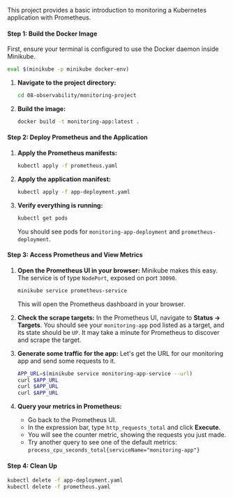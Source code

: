 This project provides a basic introduction to monitoring a Kubernetes application with Prometheus.

#### Step 1: Build the Docker Image

First, ensure your terminal is configured to use the Docker daemon inside Minikube.
```bash
eval $(minikube -p minikube docker-env)
```

1.  **Navigate to the project directory:**
    ```bash
    cd 08-observability/monitoring-project
    ```
2.  **Build the image:**
    ```bash
    docker build -t monitoring-app:latest .
    ```

#### Step 2: Deploy Prometheus and the Application

1.  **Apply the Prometheus manifests:**
    ```bash
    kubectl apply -f prometheus.yaml
    ```
2.  **Apply the application manifest:**
    ```bash
    kubectl apply -f app-deployment.yaml
    ```
3.  **Verify everything is running:**
    ```bash
    kubectl get pods
    ```
    You should see pods for `monitoring-app-deployment` and `prometheus-deployment`.

#### Step 3: Access Prometheus and View Metrics

1.  **Open the Prometheus UI in your browser:**
    Minikube makes this easy. The service is of type `NodePort`, exposed on port `30090`.
    ```bash
    minikube service prometheus-service
    ```
    This will open the Prometheus dashboard in your browser.

2.  **Check the scrape targets:**
    In the Prometheus UI, navigate to **Status -> Targets**. You should see your `monitoring-app` pod listed as a target, and its state should be `UP`. It may take a minute for Prometheus to discover and scrape the target.

3.  **Generate some traffic for the app:**
    Let's get the URL for our monitoring app and send some requests to it.
    ```bash
    APP_URL=$(minikube service monitoring-app-service --url)
    curl $APP_URL
    curl $APP_URL
    curl $APP_URL
    ```

4.  **Query your metrics in Prometheus:**
    *   Go back to the Prometheus UI.
    *   In the expression bar, type `http_requests_total` and click **Execute**.
    *   You will see the counter metric, showing the requests you just made.
    *   Try another query to see one of the default metrics: `process_cpu_seconds_total{serviceName="monitoring-app"}`

#### Step 4: Clean Up
```bash
kubectl delete -f app-deployment.yaml
kubectl delete -f prometheus.yaml
```
